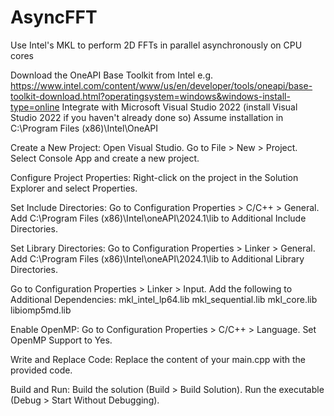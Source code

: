 # AsyncFFT
Use Intel's MKL to perform 2D FFTs in parallel asynchronously on CPU cores

Download the OneAPI Base Toolkit from Intel e.g. https://www.intel.com/content/www/us/en/developer/tools/oneapi/base-toolkit-download.html?operatingsystem=windows&windows-install-type=online
Integrate with Microsoft Visual Studio 2022 (install Visual Studio 2022 if you haven't already done so)
Assume installation in C:\Program Files (x86)\Intel\OneAPI

Create a New Project:
    Open Visual Studio.
    Go to File > New > Project.
    Select Console App and create a new project.

Configure Project Properties:
    Right-click on the project in the Solution Explorer and select Properties.

Set Include Directories:
    Go to Configuration Properties > C/C++ > General.
    Add C:\Program Files (x86)\Intel\oneAPI\2024.1\lib to Additional Include Directories.

Set Library Directories:
    Go to Configuration Properties > Linker > General.
    Add C:\Program Files (x86)\Intel\oneAPI\2024.1\lib to Additional Library Directories.

Go to Configuration Properties > Linker > Input.
  Add the following to Additional Dependencies:
  mkl_intel_lp64.lib
  mkl_sequential.lib
  mkl_core.lib
  libiomp5md.lib

Enable OpenMP:
    Go to Configuration Properties > C/C++ > Language.
    Set OpenMP Support to Yes.
    
Write and Replace Code:
    Replace the content of your main.cpp with the provided code.

Build and Run:
    Build the solution (Build > Build Solution).
    Run the executable (Debug > Start Without Debugging).
